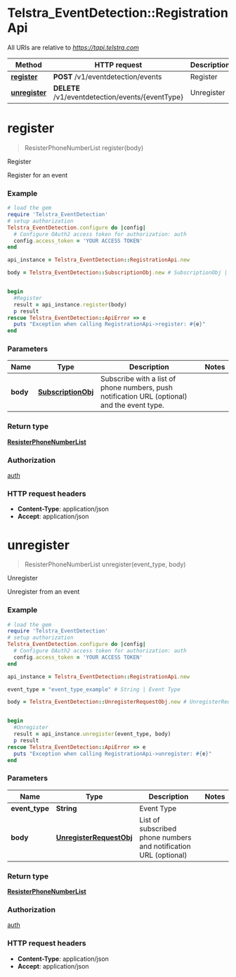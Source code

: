 # Telstra_EventDetection::RegistrationApi

All URIs are relative to *https://tapi.telstra.com*

Method | HTTP request | Description
------------- | ------------- | -------------
[**register**](RegistrationApi.md#register) | **POST** /v1/eventdetection/events | Register
[**unregister**](RegistrationApi.md#unregister) | **DELETE** /v1/eventdetection/events/{eventType} | Unregister


# **register**
> ResisterPhoneNumberList register(body)

Register

Register for an event

### Example
```ruby
# load the gem
require 'Telstra_EventDetection'
# setup authorization
Telstra_EventDetection.configure do |config|
  # Configure OAuth2 access token for authorization: auth
  config.access_token = 'YOUR ACCESS TOKEN'
end

api_instance = Telstra_EventDetection::RegistrationApi.new

body = Telstra_EventDetection::SubscriptionObj.new # SubscriptionObj | Subscribe with a list of phone numbers, push notification URL (optional) and the event type.


begin
  #Register
  result = api_instance.register(body)
  p result
rescue Telstra_EventDetection::ApiError => e
  puts "Exception when calling RegistrationApi->register: #{e}"
end
```

### Parameters

Name | Type | Description  | Notes
------------- | ------------- | ------------- | -------------
 **body** | [**SubscriptionObj**](SubscriptionObj.md)| Subscribe with a list of phone numbers, push notification URL (optional) and the event type. | 

### Return type

[**ResisterPhoneNumberList**](ResisterPhoneNumberList.md)

### Authorization

[auth](../README.md#auth)

### HTTP request headers

 - **Content-Type**: application/json
 - **Accept**: application/json



# **unregister**
> ResisterPhoneNumberList unregister(event_type, body)

Unregister

Unregister from an event

### Example
```ruby
# load the gem
require 'Telstra_EventDetection'
# setup authorization
Telstra_EventDetection.configure do |config|
  # Configure OAuth2 access token for authorization: auth
  config.access_token = 'YOUR ACCESS TOKEN'
end

api_instance = Telstra_EventDetection::RegistrationApi.new

event_type = "event_type_example" # String | Event Type

body = Telstra_EventDetection::UnregisterRequestObj.new # UnregisterRequestObj | List of subscribed phone numbers and notification URL (optional)


begin
  #Unregister
  result = api_instance.unregister(event_type, body)
  p result
rescue Telstra_EventDetection::ApiError => e
  puts "Exception when calling RegistrationApi->unregister: #{e}"
end
```

### Parameters

Name | Type | Description  | Notes
------------- | ------------- | ------------- | -------------
 **event_type** | **String**| Event Type | 
 **body** | [**UnregisterRequestObj**](UnregisterRequestObj.md)| List of subscribed phone numbers and notification URL (optional) | 

### Return type

[**ResisterPhoneNumberList**](ResisterPhoneNumberList.md)

### Authorization

[auth](../README.md#auth)

### HTTP request headers

 - **Content-Type**: application/json
 - **Accept**: application/json



